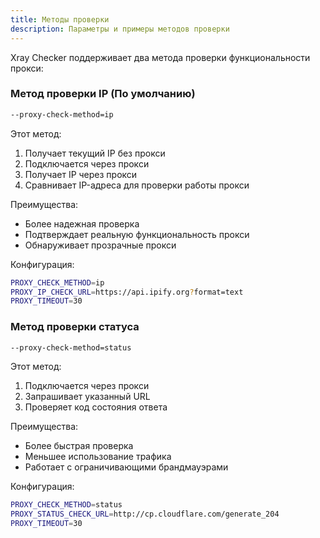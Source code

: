 ```yaml
---
title: Методы проверки
description: Параметры и примеры методов проверки
---
```


Xray Checker поддерживает два метода проверки функциональности прокси:

### Метод проверки IP (По умолчанию)

```bash
--proxy-check-method=ip
```

Этот метод:

1. Получает текущий IP без прокси
2. Подключается через прокси
3. Получает IP через прокси
4. Сравнивает IP-адреса для проверки работы прокси

Преимущества:

- Более надежная проверка
- Подтверждает реальную функциональность прокси
- Обнаруживает прозрачные прокси

Конфигурация:

```bash
PROXY_CHECK_METHOD=ip
PROXY_IP_CHECK_URL=https://api.ipify.org?format=text
PROXY_TIMEOUT=30
```

### Метод проверки статуса

```bash
--proxy-check-method=status
```

Этот метод:

1. Подключается через прокси
2. Запрашивает указанный URL
3. Проверяет код состояния ответа

Преимущества:

- Более быстрая проверка
- Меньшее использование трафика
- Работает с ограничивающими брандмауэрами

Конфигурация:

```bash
PROXY_CHECK_METHOD=status
PROXY_STATUS_CHECK_URL=http://cp.cloudflare.com/generate_204
PROXY_TIMEOUT=30
```
